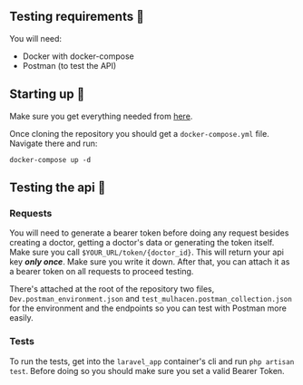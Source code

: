 
## Testing requirements 📝

You will need:

- Docker with docker-compose
- Postman (to test the API)


## Starting up 🚀

Make sure you get everything needed from [here](https://github.com/Salad-0098/mulhacen/).

Once cloning the repository you should get a `docker-compose.yml` file. Navigate there and run:

```shell
docker-compose up -d
```

## Testing the api 🐛

### Requests

You will need to generate a bearer token before doing any request besides creating a doctor, getting a doctor's data or generating the token itself. Make sure you call `$YOUR_URL/token/{doctor_id}`. This will return your api key ***only once***. Make sure you write it down. After that, you can attach it as a bearer token on all requests to proceed testing.

There's attached at the root of the repository two files, `Dev.postman_environment.json` and `test_mulhacen.postman_collection.json` for the environment and the endpoints so you can test with Postman more easily.

### Tests

To run the tests, get into the `laravel_app` container's cli and run `php artisan test`. Before doing so you should make sure you set a valid Bearer Token.